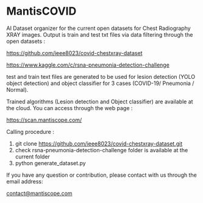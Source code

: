 # MantisCOVID
AI Dataset organizer for the current open datasets for Chest Radiography XRAY images.
Output is train and test txt files via data filtering through the open datasets :

https://github.com/ieee8023/covid-chestxray-dataset

https://www.kaggle.com/c/rsna-pneumonia-detection-challenge

test and train text files are generated to be used for lesion detection (YOLO object detection) and object classifier for 3 cases (COVID-19/ Pneumonia / Normal).

Trained algorithms (Lesion detection and Object classifier) are available at the cloud. You can access through the web page :

https://scan.mantiscope.com/

Calling procedure :

1. git clone https://github.com/ieee8023/covid-chestxray-dataset.git
2. check rsna-pneumonia-detection-challenge folder is available at the current folder
3. python generate_dataset.py

If you have any question or contribution, please contact with us through the email address:

contact@mantiscope.com

